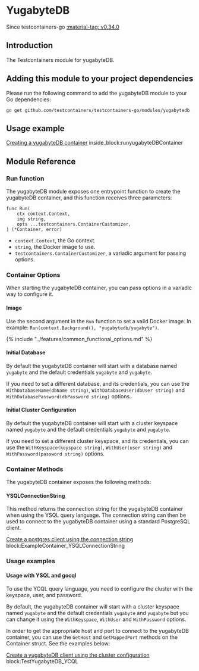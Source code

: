 # YugabyteDB

Since testcontainers-go <a href="https://github.com/testcontainers/testcontainers-go/releases/tag/v0.34.0"><span class="tc-version">:material-tag: v0.34.0</span></a>

## Introduction

The Testcontainers module for yugabyteDB.

## Adding this module to your project dependencies

Please run the following command to add the yugabyteDB module to your Go dependencies:

```
go get github.com/testcontainers/testcontainers-go/modules/yugabytedb
```

## Usage example

<!--codeinclude-->
[Creating a yugabyteDB container](../../modules/yugabytedb/examples_test.go) inside_block:runyugabyteDBContainer
<!--/codeinclude-->

## Module Reference

### Run function

The yugabyteDB module exposes one entrypoint function to create the yugabyteDB container, and this function receives three parameters:

```golang
func Run(
    ctx context.Context, 
    img string, 
    opts ...testcontainers.ContainerCustomizer,
) (*Container, error)
```

- `context.Context`, the Go context.
- `string`, the Docker image to use.
- `testcontainers.ContainerCustomizer`, a variadic argument for passing options.

### Container Options

When starting the yugabyteDB container, you can pass options in a variadic way to configure it.

#### Image

Use the second argument in the `Run` function to set a valid Docker image.
In example: `Run(context.Background(), "yugabytedb/yugabyte")`.

{% include "../features/common_functional_options.md" %}

#### Initial Database

By default the yugabyteDB container will start with a database named `yugabyte` and the default credentials `yugabyte` and `yugabyte`.

If you need to set a different database, and its credentials, you can use the `WithDatabaseName(dbName string)`, `WithDatabaseUser(dbUser string)` and `WithDatabasePassword(dbPassword string)` options.

#### Initial Cluster Configuration

By default the yugabyteDB container will start with a cluster keyspace named `yugabyte` and the default credentials `yugabyte` and `yugabyte`.

If you need to set a different cluster keyspace, and its credentials, you can use the `WithKeyspace(keyspace string)`, `WithUser(user string)` and `WithPassword(password string)` options.

### Container Methods

The yugabyteDB container exposes the following methods:

#### YSQLConnectionString

This method returns the connection string for the yugabyteDB container when using
the YSQL query language.
The connection string can then be used to connect to the yugabyteDB container using 
a standard PostgreSQL client.

<!--codeinclude-->
[Create a postgres client using the connection string](../../modules/yugabytedb/examples_test.go) block:ExampleContainer_YSQLConnectionString
<!--/codeinclude-->

### Usage examples

#### Usage with YSQL and gocql

To use the YCQL query language, you need to configure the cluster 
with the keyspace, user, and password.

By default, the yugabyteDB container will start with a cluster keyspace named `yugabyte` and the default credentials `yugabyte` and `yugabyte` but you can change it using the `WithKeyspace`, `WithUser` and `WithPassword` options.

In order to get the appropriate host and port to connect to the yugabyteDB container, 
you can use the `GetHost` and `GetMappedPort` methods on the Container struct.
See the examples below:

<!--codeinclude-->
[Create a yugabyteDB client using the cluster configuration](../../modules/yugabytedb/yugabytedb_test.go) block:TestYugabyteDB_YCQL
<!--/codeinclude-->
